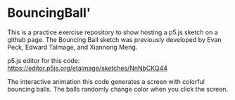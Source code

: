 # BouncingBall'
This is a practice exercise repository to show hosting a p5.js sketch on a github page. The Bouncing Ball sketch was previously developed by Evan Peck, Edward Talmage, and Xiannong Meng.

p5.js editor for this code: https://editor.p5js.org/etalmage/sketches/NnNbCKQ44

The interactive animation this code generates a screen with colorful bouncing balls.  The balls randomly change color when you click the screen.
